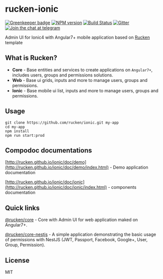 # rucken-ionic

[![Greenkeeper badge](https://badges.greenkeeper.io/rucken/ionic.svg)](https://greenkeeper.io/)
[![NPM version][npm-image]][npm-url]
[![Build Status][travis-image]][travis-url]
[![Gitter][gitter-image]][gitter-url]
[![Join the chat at telegram][telegram-image]][telegram-url]

Admin UI for Ionic4 with Angular7+ mobile application based on [Rucken](https://github.com/rucken) template

## What is Rucken?

- **Core** - Base entities and services to create applications on `Angular7+`, includes users, groups and permissions solutions.
- **Web** - Base ui grids, inputs and more to manage users, groups and permissions.
- **Ionic** - Base mobile ui list, inputs and more to manage users, groups and permissions.

## Usage

```
git clone https://github.com/rucken/ionic.git my-app
cd my-app
npm install
npm run start:prod
```

## Compodoc documentations

[http://rucken.github.io/ionic/doc/demo](http://rucken.github.io/ionic/doc/demo/index.html) - Demo application documentation

[http://rucken.github.io/ionic/doc/ionic](http://rucken.github.io/ionic/doc/ionic/index.html) - components documentation

## Quick links

[@rucken/core](https://github.com/rucken/core) - Core with Admin UI for web application maked on Angular7+.

[@rucken/core-nestjs](https://github.com/rucken/core-nestjs) - A simple application demonstrating the basic usage of permissions with NestJS (JWT, Passport, Facebook, Google+, User, Group, Permission).
## License

MIT

[travis-image]: https://travis-ci.org/rucken/ionic.svg?branch=master
[travis-url]: https://travis-ci.org/rucken/ionic
[gitter-image]: https://img.shields.io/gitter/room/rucken/ionic.js.svg
[gitter-url]: https://gitter.im/rucken/ionic
[npm-image]: https://badge.fury.io/js/%40rucken%2Fionic.svg
[npm-url]: https://npmjs.org/package/@rucken/ionic
[dependencies-image]: https://david-dm.org/rucken/ionic/status.svg
[dependencies-url]: https://david-dm.org/rucken/ionic
[telegram-image]: https://img.shields.io/badge/chat-telegram-blue.svg?maxAge=2592000
[telegram-url]: https://t.me/rucken
